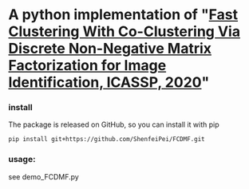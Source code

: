 # A python implementation of "[Fast Clustering With Co-Clustering Via Discrete Non-Negative Matrix Factorization for Image Identification, ICASSP, 2020](https://ieeexplore.ieee.org/document/9053820)"

### install
The package is released on GitHub, so you can install it with pip
```
pip install git+https://github.com/ShenfeiPei/FCDMF.git
```

### usage:
see demo_FCDMF.py
